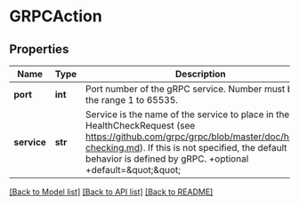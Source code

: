 # GRPCAction

## Properties
Name | Type | Description | Notes
------------ | ------------- | ------------- | -------------
**port** | **int** | Port number of the gRPC service. Number must be in the range 1 to 65535. | [optional] 
**service** | **str** | Service is the name of the service to place in the gRPC HealthCheckRequest (see https://github.com/grpc/grpc/blob/master/doc/health-checking.md).  If this is not specified, the default behavior is defined by gRPC. +optional +default&#x3D;\&quot;\&quot; | [optional] 

[[Back to Model list]](../README.md#documentation-for-models) [[Back to API list]](../README.md#documentation-for-api-endpoints) [[Back to README]](../README.md)


